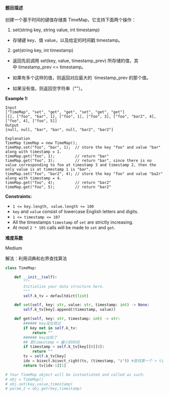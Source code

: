 #### **题目描述**
创建一个基于时间的键值存储类 TimeMap，它支持下面两个操作：

1. set(string key, string value, int timestamp)

- 存储键 key、值 value，以及给定的时间戳 timestamp。

2. get(string key, int timestamp)

- 返回先前调用 set(key, value, timestamp_prev) 所存储的值，其中 timestamp_prev <= timestamp。

- 如果有多个这样的值，则返回对应最大的  timestamp_prev 的那个值。
- 如果没有值，则返回空字符串（""）。



 

**Example 1:**

```
Input
["TimeMap", "set", "get", "get", "set", "get", "get"]
[[], ["foo", "bar", 1], ["foo", 1], ["foo", 3], ["foo", "bar2", 4], ["foo", 4], ["foo", 5]]
Output
[null, null, "bar", "bar", null, "bar2", "bar2"]

Explanation
TimeMap timeMap = new TimeMap();
timeMap.set("foo", "bar", 1);  // store the key "foo" and value "bar" along with timestamp = 1.
timeMap.get("foo", 1);         // return "bar"
timeMap.get("foo", 3);         // return "bar", since there is no value corresponding to foo at timestamp 3 and timestamp 2, then the only value is at timestamp 1 is "bar".
timeMap.set("foo", "bar2", 4); // store the key "foo" and value "ba2r" along with timestamp = 4.
timeMap.get("foo", 4);         // return "bar2"
timeMap.get("foo", 5);         // return "bar2"
```

 

**Constraints:**

- `1 <= key.length, value.length <= 100`
- `key` and `value` consist of lowercase English letters and digits.
- `1 <= timestamp <= 107`
- All the timestamps `timestamp` of `set` are strictly increasing.
- At most `2 * 105` calls will be made to `set` and `get`.

**难度系数**  

Medium

解法：利用词典和右界查找算法

```python
class TimeMap:

    def __init__(self):
        """
        Initialize your data structure here.
        """
        self.k_tv = defaultdict(list)

    def set(self, key: str, value: str, timestamp: int) -> None:
        self.k_tv[key].append((timestamp, value))

    def get(self, key: str, timestamp: int) -> str:
        ###### key没出现过
        if key not in self.k_tv:
            return ""
        ###### key出现了
        ## 若timestamp < 最小的时间
        if timestamp < self.k_tv[key][0][0]:
            return ""
        tv = self.k_tv[key]
        idx = bisect.bisect_right(tv, (timestamp, "z")) #查找第一个 > timestamp的
        return tv[idx-1][1]

# Your TimeMap object will be instantiated and called as such:
# obj = TimeMap()
# obj.set(key,value,timestamp)
# param_2 = obj.get(key,timestamp)
```